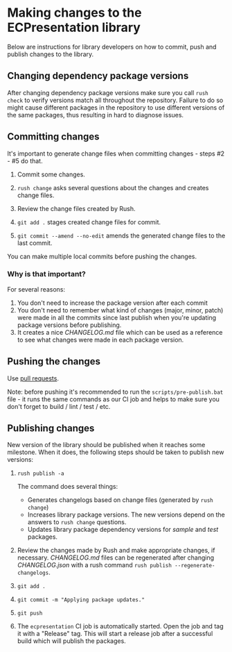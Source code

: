 # Making changes to the ECPresentation library

Below are instructions for library developers on how to commit, push and
publish changes to the library.

## Changing dependency package versions

After changing dependency package versions make sure you
call `rush check` to verify versions match all throughout the
repository. Failure to do so might cause different packages in the
repository to use different versions of the same packages, thus resulting
in hard to diagnose issues.

## Committing changes

It's important to generate change files when committing changes -
steps #2 - #5 do that.

1. Commit some changes.

2. `rush change` asks several questions about the changes and creates change files.

3. Review the change files created by Rush.

4. `git add .` stages created change files for commit.

5. `git commit --amend --no-edit` amends the generated change files to the last commit.

You can make multiple local commits before pushing the changes.

### Why is that important?

For several reasons:
1. You don't need to increase the package version after each commit
2. You don't need to remember what kind of changes (major, minor, patch)
were made in all the commits since last publish when you're updating
package versions before publishing.
3. It creates a nice *CHANGELOG.md* file which can be used as a reference
to see what changes were made in each package version.

## Pushing the changes

Use [pull requests](./PULL_REQUESTS.md).

Note: before pushing it's recommended to run the `scripts/pre-publish.bat`
file - it runs the same commands as our CI job and helps to make
sure you don't forget to build / lint / test / etc.

## Publishing changes

New version of the library should be published when it reaches some
milestone. When it does, the following steps should be taken to publish
new versions:

1. `rush publish -a`

   The command does several things:
   - Generates changelogs based on change files (generated by `rush change`)
   - Increases library package versions. The new versions depend on the
   answers to `rush change` questions.
   - Updates library package dependency versions for *sample* and *test*
   packages.

2. Review the changes made by Rush and make appropriate changes, if necessary.
*CHANGELOG.md* files can be regenerated after changing *CHANGELOG.json* with a
rush command `rush publish --regenerate-changelogs`.

3. `git add .`

4. `git commit -m "Applying package updates."`

5. `git push`

6. The `ecpresentation` CI job is automatically started. Open the job and tag it
with a "Release" tag. This will start a release job after a successful build which
will publish the packages.
